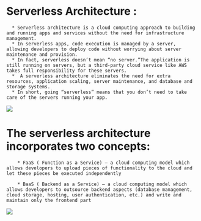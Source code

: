 # Serverless Architecture :
     
      * Serverless architecture is a cloud computing approach to building and running apps and services without the need for infrastructure management. 
      * In serverless apps, code execution is managed by a server, allowing developers to deploy code without worrying about server maintenance and provision. 
      * In fact, serverless doesn’t mean “no server.”The application is still running on servers, but a third-party cloud service like AWS takes full responsibility for these servers.
      *  A serverless architecture eliminates the need for extra resources, application scaling, server maintenance, and database and storage systems.
      * In short, going “serverless” means that you don’t need to take care of the servers running your app.

<img src = "https://tsh.io/wp-content/uploads/2019/10/serverless-nodejs-case-study-1.png">

#  The serverless architecture incorporates two concepts:

        * FaaS ( Function as a Service) – a cloud computing model which allows developers to upload pieces of functionality to the cloud and let these pieces be executed independently

        * BaaS ( Backend as a Service) – a cloud computing model which allows developers to outsource backend aspects (database management, cloud storage, hosting, user authentication, etc.) and write and maintain only the frontend part

 <img src = "https://rubygarage.s3.amazonaws.com/uploads/article_image/file/2553/%D0%9C%D0%BE%D0%BD%D1%82%D0%B0%D0%B6%D0%BD%D0%B0%D1%8F_%D0%BE%D0%B1%D0%BB%D0%B0%D1%81%D1%82%D1%8C_48_%D0%BA%D0%BE%D0%BF%D0%B8%D1%8F_4.png">